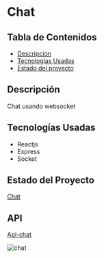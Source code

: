 # Chat
 

## Tabla de Contenidos

- [Descripción](#descripción)
- [Tecnologías Usadas](#tecnologías-usadas)
- [Estado del proyecto](#estado-del-proyecto)
## Descripción

Chat usando websocket

## Tecnologías Usadas

- Reactjs
- Express
- Socket

## Estado del Proyecto
[Chat](https://chat-taupe-three-84.vercel.app)

## API
[Api-chat](https://github.com/psierra-dev/chat-back)



![chat](https://github.com/user-attachments/assets/56a68c34-c675-4227-a3c0-2b93529eada5)
